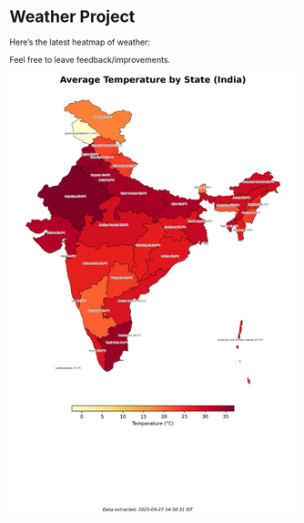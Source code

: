 # Weather Project

Here’s the latest heatmap of weather:

Feel free to leave feedback/improvements.

![India Heatmap](docs/assets/india_heatmap.png?v=D7AC61)
